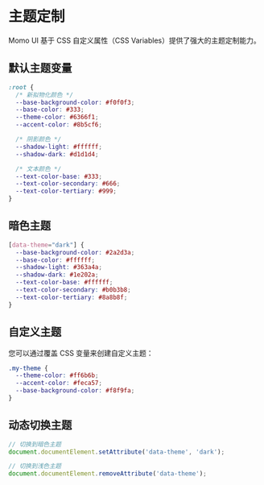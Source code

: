 # 主题定制

Momo UI 基于 CSS 自定义属性（CSS Variables）提供了强大的主题定制能力。

## 默认主题变量

```css
:root {
  /* 新拟物化颜色 */
  --base-background-color: #f0f0f3;
  --base-color: #333;
  --theme-color: #6366f1;
  --accent-color: #8b5cf6;

  /* 阴影颜色 */
  --shadow-light: #ffffff;
  --shadow-dark: #d1d1d4;

  /* 文本颜色 */
  --text-color-base: #333;
  --text-color-secondary: #666;
  --text-color-tertiary: #999;
}
```

## 暗色主题

```css
[data-theme="dark"] {
  --base-background-color: #2a2d3a;
  --base-color: #ffffff;
  --shadow-light: #363a4a;
  --shadow-dark: #1e202a;
  --text-color-base: #ffffff;
  --text-color-secondary: #b0b3b8;
  --text-color-tertiary: #8a8b8f;
}
```

## 自定义主题

您可以通过覆盖 CSS 变量来创建自定义主题：

```css
.my-theme {
  --theme-color: #ff6b6b;
  --accent-color: #feca57;
  --base-background-color: #f8f9fa;
}
```

## 动态切换主题

```javascript
// 切换到暗色主题
document.documentElement.setAttribute('data-theme', 'dark');

// 切换到浅色主题
document.documentElement.removeAttribute('data-theme');
```